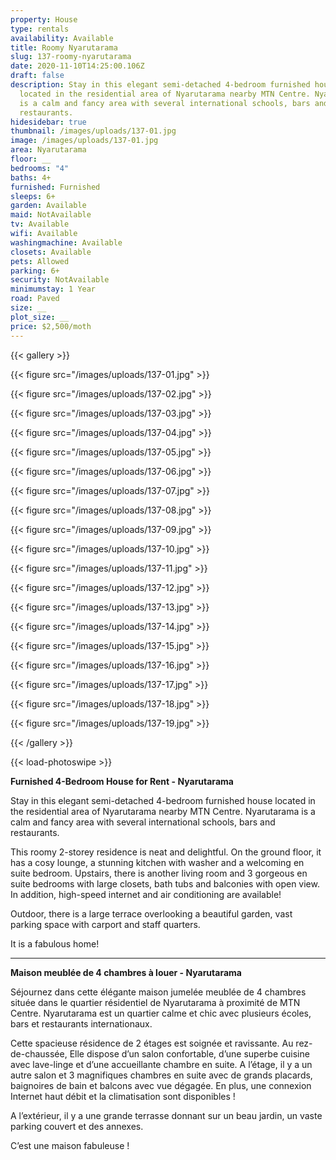 ```yaml
---
property: House
type: rentals
availability: Available
title: Roomy Nyarutarama
slug: 137-roomy-nyarutarama
date: 2020-11-10T14:25:00.106Z
draft: false
description: Stay in this elegant semi-detached 4-bedroom furnished house
  located in the residential area of Nyarutarama nearby MTN Centre. Nyarutarama
  is a calm and fancy area with several international schools, bars and
  restaurants.
hidesidebar: true
thumbnail: /images/uploads/137-01.jpg
image: /images/uploads/137-01.jpg
area: Nyarutarama
floor: __
bedrooms: "4"
baths: 4+
furnished: Furnished
sleeps: 6+
garden: Available
maid: NotAvailable
tv: Available
wifi: Available
washingmachine: Available
closets: Available
pets: Allowed
parking: 6+
security: NotAvailable
minimumstay: 1 Year
road: Paved
size: __
plot_size: __
price: $2,500/moth
---
```

{{< gallery >}}

{{< figure src="/images/uploads/137-01.jpg" >}}

{{< figure src="/images/uploads/137-02.jpg" >}}

{{< figure src="/images/uploads/137-03.jpg" >}}

{{< figure src="/images/uploads/137-04.jpg" >}}

{{< figure src="/images/uploads/137-05.jpg" >}}

{{< figure src="/images/uploads/137-06.jpg" >}}

{{< figure src="/images/uploads/137-07.jpg" >}}

{{< figure src="/images/uploads/137-08.jpg" >}}

{{< figure src="/images/uploads/137-09.jpg" >}}

{{< figure src="/images/uploads/137-10.jpg" >}}

{{< figure src="/images/uploads/137-11.jpg" >}}

{{< figure src="/images/uploads/137-12.jpg" >}}

{{< figure src="/images/uploads/137-13.jpg" >}}

{{< figure src="/images/uploads/137-14.jpg" >}}

{{< figure src="/images/uploads/137-15.jpg" >}}

{{< figure src="/images/uploads/137-16.jpg" >}}

{{< figure src="/images/uploads/137-17.jpg" >}}

{{< figure src="/images/uploads/137-18.jpg" >}}

{{< figure src="/images/uploads/137-19.jpg" >}}

{{< /gallery >}}

{{< load-photoswipe >}}

**Furnished 4-Bedroom House for Rent - Nyarutarama**

Stay in this elegant semi-detached 4-bedroom furnished house located in the residential area of Nyarutarama nearby MTN Centre. Nyarutarama is a calm and fancy area with several international schools, bars and restaurants.

This roomy 2-storey residence is neat and delightful. On the ground floor, it has a cosy lounge, a stunning kitchen with washer and a welcoming en suite bedroom. Upstairs, there is another living room and 3 gorgeous en suite bedrooms with large closets, bath tubs and balconies with open view. In addition, high-speed internet and air conditioning are available!

Outdoor, there is a large terrace overlooking a beautiful garden, vast parking space with carport and staff quarters.

It is a fabulous home!

---

**Maison meublée de 4 chambres à louer - Nyarutarama**

Séjournez dans cette élégante maison jumelée meublée de 4 chambres située dans le quartier résidentiel de Nyarutarama à proximité de MTN Centre. Nyarutarama est un quartier calme et chic avec plusieurs écoles, bars et restaurants internationaux.

Cette spacieuse résidence de 2 étages est soignée et ravissante. Au rez-de-chaussée, Elle dispose d’un salon confortable, d’une superbe cuisine avec lave-linge et d’une accueillante chambre en suite. A l’étage, il y a un autre salon et 3 magnifiques chambres en suite avec de grands placards, baignoires de bain et balcons avec vue dégagée. En plus, une connexion Internet haut débit et la climatisation sont disponibles !

A l’extérieur, il y a une grande terrasse donnant sur un beau jardin, un vaste parking couvert et des annexes.

C’est une maison fabuleuse !